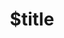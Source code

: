 ---
title: $title
second_title: .NET API 참조용 Aspose.CAD
description: $description
type: docs
weight: $weight
url: /ko/net/$ref/
---